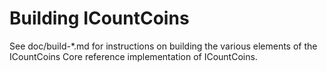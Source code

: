 Building ICountCoins
================

See doc/build-*.md for instructions on building the various
elements of the ICountCoins Core reference implementation of ICountCoins.
